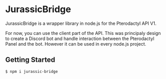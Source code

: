# JurassicBridge

JurassicBridge is a wrapper library in node.js for the Pterodactyl API V1. 

For now, you can use the client part of the API. This was principaly design to create a Discord bot and handle interaction between the Pterodactyl Panel and the bot.
However it can be used in every node.js project.

## Getting Started


```bash
$ npm i jurassic-bridge
```